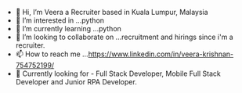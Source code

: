 - 👋 Hi, I’m Veera a Recruiter based in Kuala Lumpur, Malaysia
- 👀 I’m interested in ...python
- 🌱 I’m currently learning ...python
- 💞️ I’m looking to collaborate on ...recruitment and hirings since i'm a recruiter.
- 📫 How to reach me ...https://www.linkedin.com/in/veera-krishnan-754752199/
- 💞️ Currently looking for - Full Stack Developer, Mobile Full Stack Developer and Junior RPA Developer. 

<!---
IronspiderXd5/IronspiderXd5 is a ✨ special ✨ repository because its `README.md` (this file) appears on your GitHub profile.
You can click the Preview link to take a look at your changes.
--->
